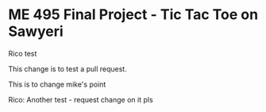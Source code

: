 # ME 495 Final Project - Tic Tac Toe on Sawyeri
Rico test 

This change is to test a pull request.

This is to change mike's point

Rico: Another test - request change on it pls
